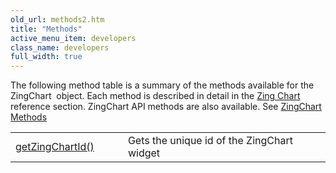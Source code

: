 ```yaml
---
old_url: methods2.htm
title: "Methods"
active_menu_item: developers
class_name: developers
full_width: true
---
```



The following method table is a summary of the methods available for the ZingChart  object. Each method is described in detail in the [Zing Chart](/developers/documentation/scripting-apis/client-api/widget-object-functions/zing-chart/) reference section. ZingChart API methods are also available. See [ZingChart Methods](methods3.htm)

<table>
<tr>
<td width="182">
  <a href="/developers/documentation/scripting-apis/client-api/widget-object-functions/zing-chart/getzingchartid">getZingChartId()</a>

</td>
<td width="8">
</td>
<td width="752">
Gets the unique id of the ZingChart widget

</td>
</tr>

</table>

